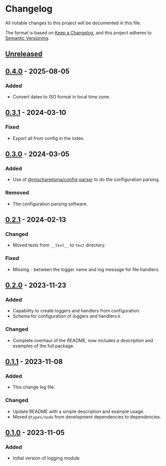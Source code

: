 # Changelog

All notable changes to this project will be documented in this file.

The format is based on [Keep a Changelog](https://keepachangelog.com/en/1.0.0/),
and this project adheres to [Semantic Versioning](https://semver.org/spec/v2.0.0.html).

## [Unreleased]

## [0.4.0] - 2025-08-05

### Added

- Convert dates to ISO format in local time zone.

## [0.3.1] - 2024-03-10

### Fixed

- Export all from config in the index.

## [0.3.0] - 2024-03-05

### Added

- Use of [@mischareitsma/config-parser](https://www.npmjs.com/package/@mischareitsma/config-parser)
  to do the configuration parsing.

### Removed

- The configuration parsing software.

## [0.2.1] - 2024-02-13

### Changed

- Moved tests from `__test__` to `test` directory.

### Fixed

- Missing `-` between the logger name and log message for file handlers.

## [0.2.0] - 2023-11-23

### Added

- Capability to create loggers and handlers from configuration.
- Schema for configuration of loggers and handlers.k

### Changed

- Complete overhaul of the README, now includes a description and examples of
  the full package.

## [0.1.1] - 2023-11-08

### Added

- This change log file.

### Changed

- Update README with a simple description and example usage.
- Moved `@types/node` from development dependencies to dependencies.

## [0.1.0] - 2023-11-05

### Added

- Initial version of logging module

[Unreleased]: https://github.com/mischareitsma/logging-ts/compare/v0.4.0...HEAD
[0.4.0]: https://github.com/mischareitsma/logging-ts/compare/v0.3.1...v0.4.0
[0.3.1]: https://github.com/mischareitsma/logging-ts/compare/v0.3.0...v0.3.1
[0.3.0]: https://github.com/mischareitsma/logging-ts/compare/v0.2.1...v0.3.0
[0.2.1]: https://github.com/mischareitsma/logging-ts/compare/v0.2.0...v0.2.1
[0.2.0]: https://github.com/mischareitsma/logging-ts/compare/v0.1.1...v0.2.0
[0.1.1]: https://github.com/mischareitsma/logging-ts/compare/v0.1.0...v0.1.1
[0.1.0]: https://github.com/mischareitsma/logging-ts/releases/tag/v0.1.0
